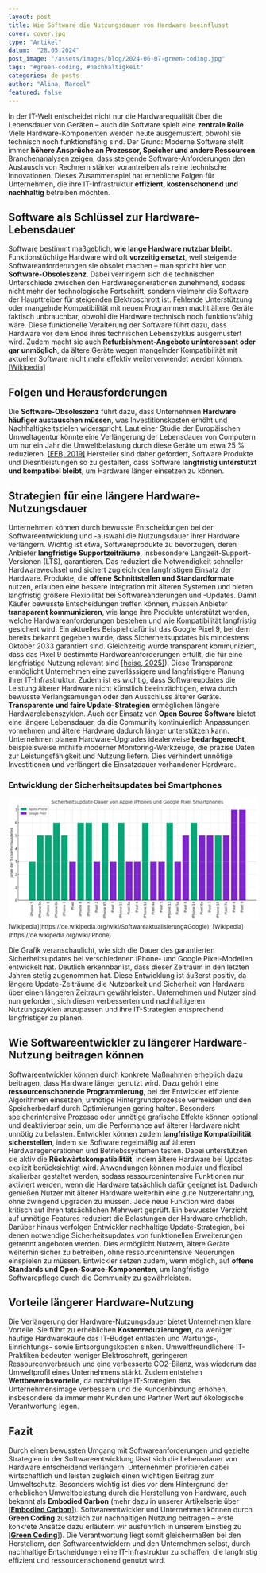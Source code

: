 ```yaml
---
layout: post
title: Wie Software die Nutzungsdauer von Hardware beeinflusst
cover: cover.jpg
type: "Artikel"
datum:  "28.05.2024"
post_image: "/assets/images/blog/2024-06-07-green-coding.jpg"
tags: "#green-coding, #nachhaltigkeit"
categories: de posts
author: "Alina, Marcel"
featured: false
---
```


In der IT-Welt entscheidet nicht nur die Hardwarequalität über die Lebensdauer von Geräten – auch die Software spielt eine **zentrale Rolle**. Viele Hardware-Komponenten werden heute ausgemustert, obwohl sie technisch noch funktionsfähig sind. Der Grund: Moderne Software stellt immer **höhere Ansprüche an Prozessor, Speicher und andere Ressourcen**. Branchenanalysen zeigen, dass steigende Software-Anforderungen den Austausch von Rechnern stärker vorantreiben als reine technische Innovationen. Dieses Zusammenspiel hat erhebliche Folgen für Unternehmen, die ihre IT-Infrastruktur **effizient, kostenschonend und nachhaltig** betreiben möchten.

## Software als Schlüssel zur Hardware-Lebensdauer

Software bestimmt maßgeblich, **wie lange Hardware nutzbar bleibt**. Funktionstüchtige Hardware wird oft **vorzeitig ersetzt**, weil steigende Softwareanforderungen sie obsolet machen – man spricht hier von **Software-Obsoleszenz**. Dabei verringern sich die technischen Unterschiede zwischen den Hardwaregenerationen zunehmend, sodass nicht mehr der technologische Fortschritt, sondern vielmehr die Software der Haupttreiber für steigenden Elektroschrott ist. Fehlende Unterstützung oder mangelnde Kompatibilität mit neuen Programmen macht ältere Geräte faktisch unbrauchbar, obwohl die Hardware technisch noch funktionsfähig wäre. Diese funktionelle Veralterung der Software führt dazu, dass Hardware vor dem Ende ihres technischen Lebenszyklus ausgemustert wird. Zudem macht sie auch **Refurbishment-Angebote uninteressant oder gar unmöglich**, da ältere Geräte wegen mangelnder Kompatibilität mit aktueller Software nicht mehr effektiv weiterverwendet werden können. [[Wikipedia]](https://de.wikipedia.org/wiki/Obsoleszenz)

## Folgen und Herausforderungen

Die **Software-Obsoleszenz** führt dazu, dass Unternehmen **Hardware häufiger austauschen müssen**, was Investitionskosten erhöht und Nachhaltigkeitszielen widerspricht. Laut einer Studie der Europäischen Umweltagentur könnte eine Verlängerung der Lebensdauer von Computern um nur ein Jahr die Umweltbelastung durch diese Geräte um etwa 25 % reduzieren. [[EEB, 2019]](https://eeb.org/revealed-the-climate-cost-of-disposable-smartphones/) Hersteller sind daher gefordert, Software Produkte und Diesntleistungen so zu gestalten, dass Software **langfristig unterstützt und kompatibel bleibt**, um Hardware länger einsetzen zu können.

## Strategien für eine längere Hardware-Nutzungsdauer

Unternehmen können durch bewusste Entscheidungen bei der Softwareentwicklung und -auswahl die Nutzungsdauer ihrer Hardware verlängern. Wichtig ist etwa, Softwareprodukte zu bevorzugen, deren Anbieter **langfristige Supportzeiträume**, insbesondere Langzeit-Support-Versionen (LTS), garantieren. Das reduziert die Notwendigkeit schneller Hardwarewechsel und sichert zugleich den langfristigen Einsatz der Hardware. Produkte, die **offene Schnittstellen und Standardformate** nutzen, erlauben eine bessere Integration mit älteren Systemen und bieten langfristig größere Flexibilität bei Softwareänderungen und -Updates. Damit Käufer bewusste Entscheidungen treffen können, müssen Anbieter **transparent kommunizieren**, wie lange ihre Produkte unterstützt werden, welche Hardwareanforderungen bestehen und wie Kompatibilität langfristig gesichert wird. Ein aktuelles Beispiel dafür ist das Google Pixel 9, bei dem bereits bekannt gegeben wurde, dass Sicherheitsupdates bis mindestens Oktober 2033 garantiert sind. Gleichzeitig wurde transparent kommuniziert, dass das Pixel 9 bestimmte Hardwareanforderungen erfüllt, die für eine langfristige Nutzung relevant sind [[heise, 2025]](https://www.heise.de/news/Pixel-9a-Googles-Antwort-auf-das-Apple-iPhone-16e-10321170.html)). Diese Transparenz ermöglicht Unternehmen eine zuverlässigere und langfristigere Planung ihrer IT-Infrastruktur. Zudem ist es wichtig, dass Softwareupdates die Leistung älterer Hardware nicht künstlich beeinträchtigen, etwa durch bewusste Verlangsamungen oder den Ausschluss älterer Geräte. **Transparente und faire Update-Strategien** ermöglichen längere Hardwarelebenszyklen. Auch der Einsatz von **Open Source Software** bietet eine längere Lebensdauer, da die Community kontinuierlich Anpassungen vornehmen und ältere Hardware dadurch länger unterstützen kann. Unternehmen planen Hardware-Upgrades idealerweise **bedarfsgerecht**, beispielsweise mithilfe moderner Monitoring-Werkzeuge, die präzise Daten zur Leistungsfähigkeit und Nutzung liefern. Dies verhindert unnötige Investitionen und verlängert die Einsatzdauer vorhandener Hardware.

### Entwicklung der Sicherheitsupdates bei Smartphones

<img class="img-fluid w-100" src="/assets/images/blog/Sicherheitsupdate-Dauer von Apple iPhones und Google Pixel Smartphones.png" alt="Dauer der Sicherheits Updates im vergelich für Iphones und Google Pixel">
<small> [Wikipedia](https://de.wikipedia.org/wiki/Softwareaktualisierung#Google), [Wikipedia](https://de.wikipedia.org/wiki/IPhone)</small>

Die Grafik veranschaulicht, wie sich die Dauer des garantierten Sicherheitsupdates bei verschiedenen iPhone- und Google Pixel-Modellen entwickelt hat. Deutlich erkennbar ist, dass dieser Zeitraum in den letzten Jahren stetig zugenommen hat. Diese Entwicklung ist äußerst positiv, da längere Update-Zeiträume die Nutzbarkeit und Sicherheit von Hardware über einen längeren Zeitraum gewährleisten. Unternehmen und Nutzer sind nun gefordert, sich diesen verbesserten und nachhaltigeren Nutzungszyklen anzupassen und ihre IT-Strategien entsprechend langfristiger zu planen.


## Wie Softwareentwickler zu längerer Hardware-Nutzung beitragen können

Softwareentwickler können durch konkrete Maßnahmen erheblich dazu beitragen, dass Hardware länger genutzt wird. Dazu gehört eine **ressourcenschonende Programmierung**, bei der Entwickler effiziente Algorithmen einsetzen, unnötige Hintergrundprozesse vermeiden und den Speicherbedarf durch Optimierungen gering halten. Besonders speicherintensive Prozesse oder unnötige grafische Effekte können optional und deaktivierbar sein, um die Performance auf älterer Hardware nicht unnötig zu belasten. Entwickler können zudem **langfristige Kompatibilität sicherstellen**, indem sie Software regelmäßig auf älteren Hardwaregenerationen und Betriebssystemen testen. Dabei unterstützen sie aktiv die **Rückwärtskompatibilität**, indem ältere Hardware bei Updates explizit berücksichtigt wird. Anwendungen können modular und flexibel skalierbar gestaltet werden, sodass ressourcenintensive Funktionen nur aktiviert werden, wenn die Hardware tatsächlich dafür geeignet ist. Dadurch genießen Nutzer mit älterer Hardware weiterhin eine gute Nutzererfahrung, ohne zwingend upgraden zu müssen. Jede neue Funktion wird dabei kritisch auf ihren tatsächlichen Mehrwert geprüft. Ein bewusster Verzicht auf unnötige Features reduziert die Belastungen der Hardware erheblich. Darüber hinaus verfolgen Entwickler nachhaltige Update-Strategien, bei denen notwendige Sicherheitsupdates von funktionellen Erweiterungen getrennt angeboten werden. Dies ermöglicht Nutzern, ältere Geräte weiterhin sicher zu betreiben, ohne ressourcenintensive Neuerungen einspielen zu müssen. Entwickler setzen zudem, wenn möglich, auf **offene Standards und Open-Source-Komponenten**, um langfristige Softwarepflege durch die Community zu gewährleisten.

## Vorteile längerer Hardware-Nutzung

Die Verlängerung der Hardware-Nutzungsdauer bietet Unternehmen klare Vorteile. Sie führt zu erheblichen **Kostenreduzierungen**, da weniger häufige Hardwarekäufe das IT-Budget entlasten und Wartungs-, Einrichtungs- sowie Entsorgungskosten sinken. Umweltfreundlichere IT-Praktiken bedeuten weniger Elektroschrott, geringeren Ressourcenverbrauch und eine verbesserte CO2-Bilanz, was wiederum das Umweltprofil eines Unternehmens stärkt. Zudem entstehen **Wettbewerbsvorteile**, da nachhaltige IT-Strategien das Unternehmensimage verbessern und die Kundenbindung erhöhen, insbesondere da immer mehr Kunden und Partner Wert auf ökologische Verantwortung legen.

## Fazit

Durch einen bewussten Umgang mit Softwareanforderungen und gezielte Strategien in der Softwareentwicklung lässt sich die Lebensdauer von Hardware entscheidend verlängern. Unternehmen profitieren dabei wirtschaftlich und leisten zugleich einen wichtigen Beitrag zum Umweltschutz. Besonders wichtig ist dies vor dem Hintergrund der erheblichen Umweltbelastung durch die Herstellung von Hardware, auch bekannt als **Embodied Carbon** (mehr dazu in unserer Artikelserie über [[**Embodied Carbon**]](https://mehrwert.tech/embodied-carbon-1)). Softwareentwickler und Unternehmen können durch **Green Coding** zusätzlich zur nachhaltigen Nutzung beitragen – erste konkrete Ansätze dazu erläutern wir ausführlich in unserem Einstieg zu [[**Green Coding**]](https://mehrwert.tech/green-coding)). Die Verantwortung liegt somit gleichermaßen bei den Herstellern, den Softwareentwicklern und den Unternehmen selbst, durch nachhaltige Entscheidungen eine IT-Infrastruktur zu schaffen, die langfristig effizient und ressourcenschonend genutzt wird.

